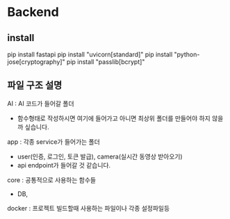 # Backend



## install

pip install fastapi
pip install "uvicorn[standard]"
pip install "python-jose[cryptography]"
pip install "passlib[bcrypt]"

## 파일 구조 설명

AI : AI 코드가 들어갈 폴더
- 함수형태로 작성하시면 여기에 들어가고 아니면 최상위 폴더를 만들어야 하지 않을까 싶습니다.

app : 각종 service가 들어가는 폴더
- user(인증, 로그인, 토큰 발급), camera(실시간 동영상 받아오기)
- api endpoint가 들어갈 것 같습니다.

core : 공통적으로 사용하는 함수들
- DB, 

docker : 프로젝트 빌드할때 사용하는 파일이나 각종 설정파일등 
